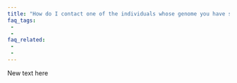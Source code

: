 ```yaml
---
title: "How do I contact one of the individuals whose genome you have sampled?"
faq_tags:
 -
 -
faq_related:
 -
 -
---
```


New text here
